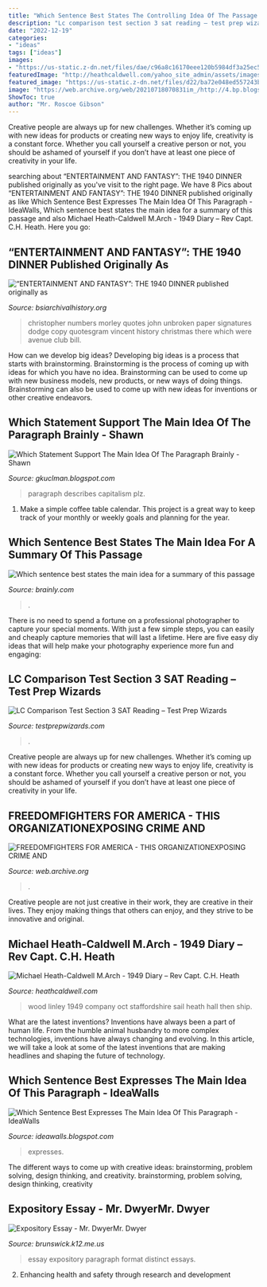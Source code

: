```yaml
---
title: "Which Sentence Best States The Controlling Idea Of The Passage - Which Statement Support The Main Idea Of The Paragraph Brainly"
description: "Lc comparison test section 3 sat reading – test prep wizards"
date: "2022-12-19"
categories:
- "ideas"
tags: ["ideas"]
images:
- "https://us-static.z-dn.net/files/dae/c96a8c16170eee120b5984df3a25ec57.png"
featuredImage: "http://heathcaldwell.com/yahoo_site_admin/assets/images/Linley_Wood_Staffordshire.12621930_std.jpg"
featured_image: "https://us-static.z-dn.net/files/d22/ba72e048ed557243b733030685577d45.png"
image: "https://web.archive.org/web/20210718070831im_/http://4.bp.blogspot.com/_mKgww2ohcsM/TEYFihHBguI/AAAAAAAAALk/VIpahhN3qNM/s1600/article-1261284-08DAC1A9000005DC-934_468x698.jpg"
ShowToc: true
author: "Mr. Roscoe Gibson"
---
```



Creative people are always up for new challenges. Whether it’s coming up with new ideas for products or creating new ways to enjoy life, creativity is a constant force. Whether you call yourself a creative person or not, you should be ashamed of yourself if you don’t have at least one piece of creativity in your life.

	

		
searching about “ENTERTAINMENT AND FANTASY”: THE 1940 DINNER published originally as you've visit to the right page. We have 8 Pics about “ENTERTAINMENT AND FANTASY”: THE 1940 DINNER published originally as like Which Sentence Best Expresses The Main Idea Of This Paragraph - IdeaWalls, Which sentence best states the main idea for a summary of this passage and also Michael Heath-Caldwell M.Arch - 1949 Diary – Rev Capt. C.H. Heath. Here you go:
		
    
## “ENTERTAINMENT AND FANTASY”: THE 1940 DINNER Published Originally As

<img loading=lazy src="http://www.bsiarchivalhistory.org/BSI_Archival_History/Ent_%26_Fan_files/droppedImage_3.jpg" onerror="this.onerror=null;this.src='https://tse2.mm.bing.net/th?id=OIP.tD8JWQMSvSP5-hEIc8-UjwHaGC&amp;pid=15.1';" alt="“ENTERTAINMENT AND FANTASY”: THE 1940 DINNER published originally as">

_Source: bsiarchivalhistory.org_

>christopher numbers morley quotes john unbroken paper signatures dodge copy quotesgram vincent history christmas there which were avenue club bill. 

	

How can we develop big ideas?
Developing big ideas is a process that starts with brainstorming. Brainstorming is the process of coming up with ideas for which you have no idea. Brainstorming can be used to come up with new business models, new products, or new ways of doing things. Brainstorming can also be used to come up with new ideas for inventions or other creative endeavors.

    
## Which Statement Support The Main Idea Of The Paragraph Brainly - Shawn

<img loading=lazy src="https://us-static.z-dn.net/files/d22/ba72e048ed557243b733030685577d45.png" onerror="this.onerror=null;this.src='https://tse2.mm.bing.net/th?id=OIP.pkV5XXsAFDjdXN_6922WdQHaHa&amp;pid=15.1';" alt="Which Statement Support The Main Idea Of The Paragraph Brainly - Shawn">

_Source: gkuclman.blogspot.com_

>paragraph describes capitalism plz. 

	

1. Make a simple coffee table calendar. This project is a great way to keep track of your monthly or weekly goals and planning for the year.

    
## Which Sentence Best States The Main Idea For A Summary Of This Passage

<img loading=lazy src="https://us-static.z-dn.net/files/dae/c96a8c16170eee120b5984df3a25ec57.png" onerror="this.onerror=null;this.src='https://tse2.mm.bing.net/th?id=OIP.LaqKMARyYSWeRZqWjlFenQHaHa&amp;pid=15.1';" alt="Which sentence best states the main idea for a summary of this passage">

_Source: brainly.com_

>. 

	

There is no need to spend a fortune on a professional photographer to capture your special moments. With just a few simple steps, you can easily and cheaply capture memories that will last a lifetime. Here are five easy diy ideas that will help make your photography experience more fun and engaging:

    
## LC Comparison Test Section 3 SAT Reading – Test Prep Wizards

<img loading=lazy src="http://testprepwizards.com/wp-content/uploads/2020/08/SAT_Reading_P2.png" onerror="this.onerror=null;this.src='https://tse3.mm.bing.net/th?id=OIP.SMC06qQkJKLIsVmGhmQ3jgHaYI&amp;pid=15.1';" alt="LC Comparison Test Section 3 SAT Reading – Test Prep Wizards">

_Source: testprepwizards.com_

>. 

	

Creative people are always up for new challenges. Whether it’s coming up with new ideas for products or creating new ways to enjoy life, creativity is a constant force. Whether you call yourself a creative person or not, you should be ashamed of yourself if you don’t have at least one piece of creativity in your life.

    
## FREEDOMFIGHTERS FOR AMERICA - THIS ORGANIZATIONEXPOSING CRIME AND

<img loading=lazy src="https://web.archive.org/web/20210718070831im_/http://4.bp.blogspot.com/_mKgww2ohcsM/TEYFihHBguI/AAAAAAAAALk/VIpahhN3qNM/s1600/article-1261284-08DAC1A9000005DC-934_468x698.jpg" onerror="this.onerror=null;this.src='https://tse1.mm.bing.net/th?id=OIP.N8UvHwjAQusRb7hSMDUsJAAAAA&amp;pid=15.1';" alt="FREEDOMFIGHTERS FOR AMERICA - THIS ORGANIZATIONEXPOSING CRIME AND">

_Source: web.archive.org_

>. 

	

Creative people are not just creative in their work, they are creative in their lives. They enjoy making things that others can enjoy, and they strive to be innovative and original.

    
## Michael Heath-Caldwell M.Arch - 1949 Diary – Rev Capt. C.H. Heath

<img loading=lazy src="http://heathcaldwell.com/yahoo_site_admin/assets/images/Linley_Wood_Staffordshire.12621930_std.jpg" onerror="this.onerror=null;this.src='https://tse1.mm.bing.net/th?id=OIP.dkMQ01fsbRBfzKh1IfH2uQHaEO&amp;pid=15.1';" alt="Michael Heath-Caldwell M.Arch - 1949 Diary – Rev Capt. C.H. Heath">

_Source: heathcaldwell.com_

>wood linley 1949 company oct staffordshire sail heath hall then ship. 

	

What are the latest inventions?
Inventions have always been a part of human life. From the humble animal husbandry to more complex technologies, inventions have always changing and evolving. In this article, we will take a look at some of the latest inventions that are making headlines and shaping the future of technology.

    
## Which Sentence Best Expresses The Main Idea Of This Paragraph - IdeaWalls

<img loading=lazy src="https://lh6.googleusercontent.com/proxy/J3CKiZApOJixDFHtmbxs9FQOOypx1lmaCOXtLhyVhZH9lYBdGsRt4xRmFvzcl3IzdJR3e1-qPC-z4WG_HE3vIV-A37yBjAVhVqAuL4GNE_vZQ3DREJ6z1IHJe837=w1200-h630-p-k-no-nu" onerror="this.onerror=null;this.src='https://tse1.mm.bing.net/th?id=OIP.12XPiS2e8Pxq-WblWV2wcwHaHS&amp;pid=15.1';" alt="Which Sentence Best Expresses The Main Idea Of This Paragraph - IdeaWalls">

_Source: ideawalls.blogspot.com_

>expresses. 

	

The different ways to come up with creative ideas: brainstorming, problem solving, design thinking, and creativity.
brainstorming, problem solving, design thinking, creativity

    
## Expository Essay - Mr. DwyerMr. Dwyer

<img loading=lazy src="http://www.brunswick.k12.me.us/hdwyer/files/2011/12/5-paragraph-Essay.jpg" onerror="this.onerror=null;this.src='https://tse2.mm.bing.net/th?id=OIP.mvzb5z-FZID8i-VsPlwJFAHaJl&amp;pid=15.1';" alt="Expository Essay - Mr. DwyerMr. Dwyer">

_Source: brunswick.k12.me.us_

>essay expository paragraph format distinct essays. 

	

2. Enhancing health and safety through research and development 

